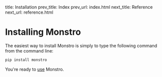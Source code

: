 title:      Installation
prev_title: Index
prev_url:   index.html
next_title: Reference
next_url:   reference.html

# Installing Monstro #

The easiest way to install Monstro is simply to type the
following command from the command line:

```bash
pip install monstro
```

You're ready to [use](reference) Monstro.
